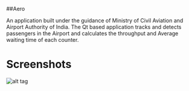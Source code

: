 ##Aero

An application built under the guidance of Ministry of Civil Aviation and Airport Authority of India. The Qt based application tracks and detects passengers in the Airport and calculates the throughput and Average waiting time of each counter.

# Screenshots
![alt tag](https://github.com/sakshamgupta006/Aero/blob/master/Screenshot%20from%202017-04-03%2008-51-51.png)
